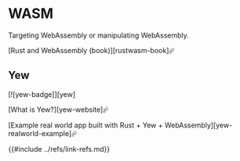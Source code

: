 # WASM

Targeting WebAssembly or manipulating WebAssembly.

[Rust and WebAssembly (book)][rustwasm-book]⮳

## Yew

[![yew-badge]][yew]

[What is Yew?][yew-website]⮳

[Example real world app built with Rust + Yew + WebAssembly][yew-realworld-example]⮳

{{#include ../refs/link-refs.md}}
